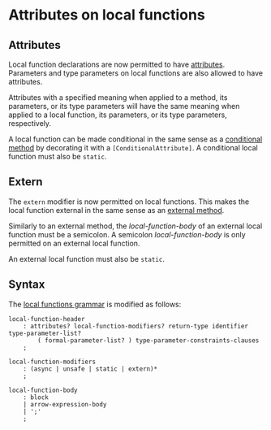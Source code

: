 # Attributes on local functions

## Attributes

Local function declarations are now permitted to have [attributes](https://github.com/dotnet/csharplang/blob/bb997294540bd02f939d60514634ccaa7abc659c/spec/attributes.md). Parameters and type parameters on local functions are also allowed to have attributes.

Attributes with a specified meaning when applied to a method, its parameters, or its type parameters will have the same meaning when applied to a local function, its parameters, or its type parameters, respectively.

A local function can be made conditional in the same sense as a [conditional method](https://github.com/dotnet/csharplang/blob/98043cdc889303d956d540d7ab3bc4f5044a9d3b/spec/attributes.md#the-conditional-attribute) by decorating it with a `[ConditionalAttribute]`. A conditional local function must also be `static`.

## Extern

The `extern` modifier is now permitted on local functions. This makes the local function external in the same sense as an [external method](https://github.com/dotnet/csharplang/blob/892af9016b3317a8fae12d195014dc38ba51cf16/spec/classes.md#external-methods).

Similarly to an external method, the *local-function-body* of an external local function must be a semicolon. A semicolon *local-function-body* is only permitted on an external local function. 

An external local function must also be `static`.

## Syntax

The [local functions grammar](https://github.com/dotnet/csharplang/blob/bb997294540bd02f939d60514634ccaa7abc659c/proposals/csharp-7.0/local-functions.md#syntax-grammar) is modified as follows:
```
local-function-header
    : attributes? local-function-modifiers? return-type identifier type-parameter-list?
        ( formal-parameter-list? ) type-parameter-constraints-clauses
    ;

local-function-modifiers
    : (async | unsafe | static | extern)*
    ;

local-function-body
    : block
    | arrow-expression-body
    | ';'
    ;
```
